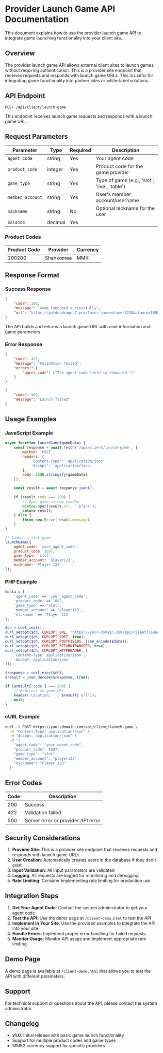 # Provider Launch Game API Documentation

This document explains how to use the provider launch game API to integrate game launching functionality into your client site.

## Overview

The provider launch game API allows external client sites to launch games without requiring authentication. This is a provider site endpoint that receives requests and responds with launch game URLs. This is useful for integrating game functionality into partner sites or white-label solutions.

## API Endpoint

```
POST /api/client/launch-game
```

This endpoint receives launch game requests and responds with a launch game URL.

## Request Parameters

| Parameter | Type | Required | Description |
|-----------|------|----------|-------------|
| `agent_code` | string | Yes | Your agent code |
| `product_code` | integer | Yes | Product code for the game provider |
| `game_type` | string | Yes | Type of game (e.g., 'slot', 'live', 'table') |
| `member_account` | string | Yes | User's member account/username |
| `nickname` | string | No | Optional nickname for the user |
| `balance` | decimal | Yes |

### Product Codes

| Product Code | Provider | Currency |
|--------------|----------|----------|
| 100200 | Shankomee | MMK |


## Response Format

### Success Response

```json
{
    "code": 200,
    "message": "Game launched successfully",
    "url": "https://goldendragon7.pro/?user_name=player123&balance=1000&product_code=1007&game_type=slot"
}
```

The API builds and returns a launch game URL with user information and game parameters.

### Error Response

```json
{
    "code": 422,
    "message": "Validation failed",
    "errors": {
        "agent_code": ["The agent code field is required."]
    }
}
```

```json
{
    "code": 500,
    "message": "Launch failed"
}
```

## Usage Examples

### JavaScript Example

```javascript
async function launchGame(gameData) {
    const response = await fetch('/api/client/launch-game', {
        method: 'POST',
        headers: {
            'Content-Type': 'application/json',
            'Accept': 'application/json',
        },
        body: JSON.stringify(gameData)
    });

    const result = await response.json();
    
    if (result.code === 200) {
        // Open game in new window
        window.open(result.url, '_blank');
        return result;
    } else {
        throw new Error(result.message);
    }
}

// Launch a slot game
launchGame({
    agent_code: 'your_agent_code',
    product_code: 1007,
    game_type: 'slot',
    member_account: 'player123',
    nickname: 'Player 123'
});
```

### PHP Example

```php
$data = [
    'agent_code' => 'your_agent_code',
    'product_code' => 1007,
    'game_type' => 'slot',
    'member_account' => 'player123',
    'nickname' => 'Player 123'
];

$ch = curl_init();
curl_setopt($ch, CURLOPT_URL, 'https://your-domain.com/api/client/launch-game');
curl_setopt($ch, CURLOPT_POST, true);
curl_setopt($ch, CURLOPT_POSTFIELDS, json_encode($data));
curl_setopt($ch, CURLOPT_RETURNTRANSFER, true);
curl_setopt($ch, CURLOPT_HTTPHEADER, [
    'Content-Type: application/json',
    'Accept: application/json'
]);

$response = curl_exec($ch);
$result = json_decode($response, true);

if ($result['code'] === 200) {
    // Redirect to game URL
    header('Location: ' . $result['url']);
    exit;
}
```

### cURL Example

```bash
curl -X POST https://your-domain.com/api/client/launch-game \
  -H "Content-Type: application/json" \
  -H "Accept: application/json" \
  -d '{
    "agent_code": "your_agent_code",
    "product_code": 1007,
    "game_type": "slot",
    "member_account": "player123",
    "nickname": "Player 123"
  }'
```

## Error Codes

| Code | Description |
|------|-------------|
| 200 | Success |
| 422 | Validation failed |
| 500 | Server error or provider API error |

## Security Considerations

1. **Provider Site**: This is a provider site endpoint that receives requests and responds with launch game URLs
2. **User Creation**: Automatically creates users in the database if they don't exist
3. **Input Validation**: All input parameters are validated
4. **Logging**: All requests are logged for monitoring and debugging
5. **Rate Limiting**: Consider implementing rate limiting for production use

## Integration Steps

1. **Get Your Agent Code**: Contact the system administrator to get your agent code
2. **Test the API**: Use the demo page at `/client-demo.html` to test the API
3. **Implement in Your Site**: Use the provided examples to integrate the API into your site
4. **Handle Errors**: Implement proper error handling for failed requests
5. **Monitor Usage**: Monitor API usage and implement appropriate rate limiting

## Demo Page

A demo page is available at `/client-demo.html` that allows you to test the API with different parameters.

## Support

For technical support or questions about the API, please contact the system administrator.

## Changelog

- **v1.0**: Initial release with basic game launch functionality
- Support for multiple product codes and game types
- MMK2 currency support for specific providers 